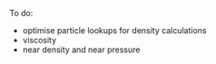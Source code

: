 To do:
- optimise particle lookups for density calculations
- viscosity
- near density and near pressure